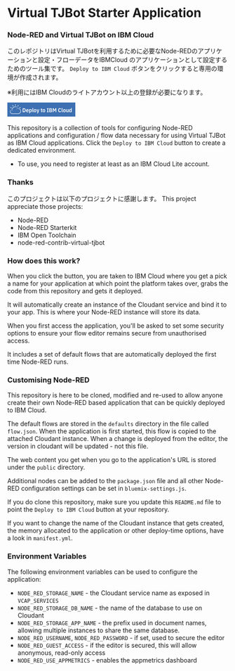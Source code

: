 Virtual TJBot Starter Application
====================================

### Node-RED and Virtual TJBot on IBM Cloud

このレポジトリはVirtual TJBotを利用するために必要なNode-REDのアプリケーションと設定・フローデータをIBMCloud のアプリケーションとして設定するためのツール集です。
`Deploy to IBM Cloud` ボタンをクリックすると専用の環境が作成されます。

※利用にはIBM Cloudのライトアカウント以上の登録が必要になります。

[![Deploy to IBM Cloud](./button.png)](https://bluemix.net/deploy?repository=https://github.com/tjbotfan/virtual-tjbot-starter.git)

This repository is a collection of tools for configuring Node-RED applications and configuration / flow data necessary for using Virtual TJBot as IBM Cloud applications.
Click the `Deploy to IBM Cloud` button to create a dedicated environment.

* To use, you need to register at least as an IBM Cloud Lite account.

### Thanks

このプロジェクトは以下のプロジェクトに感謝します。
This project appreciate those projects:

- Node-RED
- Node-RED Starterkit
- IBM Open Toolchain
- node-red-contrib-virtual-tjbot



### How does this work?

When you click the button, you are taken to IBM Cloud where you get a pick a name
for your application at which point the platform takes over, grabs the code from
this repository and gets it deployed.

It will automatically create an instance of the Cloudant service and bind it to
your app. This is where your Node-RED instance will store its data.

When you first access the application, you'll be asked to set some security options
to ensure your flow editor remains secure from unauthorised access.

It includes a set of default flows that are automatically deployed the first time
Node-RED runs.

### Customising Node-RED

This repository is here to be cloned, modified and re-used to allow anyone create
their own Node-RED based application that can be quickly deployed to IBM Cloud.

The default flows are stored in the `defaults` directory in the file called `flow.json`.
When the application is first started, this flow is copied to the attached Cloudant
instance. When a change is deployed from the editor, the version in cloudant will
be updated - not this file.

The web content you get when you go to the application's URL is stored under the
`public` directory.

Additional nodes can be added to the `package.json` file and all other Node-RED
configuration settings can be set in `bluemix-settings.js`.

If you do clone this repository, make sure you update this `README.md` file to point
the `Deploy to IBM Cloud` button at your repository.

If you want to change the name of the Cloudant instance that gets created, the memory
allocated to the application or other deploy-time options, have a look in `manifest.yml`.

### Environment Variables

The following environment variables can be used to configure the application:

 - `NODE_RED_STORAGE_NAME` - the Cloudant service name as exposed in `VCAP_SERVICES`
 - `NODE_RED_STORAGE_DB_NAME` - the name of the database to use on Cloudant
 - `NODE_RED_STORAGE_APP_NAME` - the prefix used in document names, allowing multiple instances
    to share the same database.
 - `NODE_RED_USERNAME`, `NODE_RED_PASSWORD` - if set, used to secure the editor
 - `NODE_RED_GUEST_ACCESS` - if the editor is secured, this will allow anonymous,
    read-only access
 - `NODE_RED_USE_APPMETRICS` - enables the appmetrics dashboard
